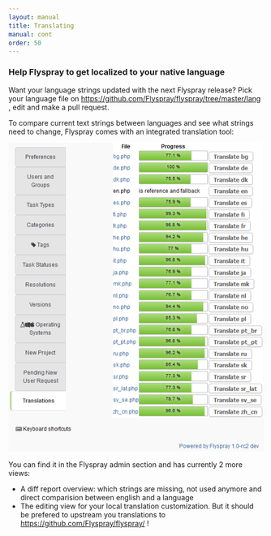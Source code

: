 ```yaml
---
layout: manual
title: Translating
manual: cont
order: 50
---
```


<h3>Help Flyspray to get localized to your native language</h3>

Want your language strings updated with the next Flyspray release? Pick your language file on https://github.com/Flyspray/flyspray/tree/master/lang , edit and make a pull request.

To compare current text strings between languages and see what strings need to change, Flyspray comes with an integrated translation tool:

<img src="/images/manual/translationtool.png" title="overview of translation status" alt="overview of translation status" >

You can find it in the Flyspray admin section and has currently 2 more views:

  * A diff report overview: which strings are missing, not used anymore and direct comparision between english and a language
  * The editing view for your local translation customization. But it should be prefered to upstream you translations to https://github.com/Flyspray/flyspray/ ! 
